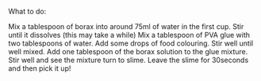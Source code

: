 What to do:

Mix a tablespoon of borax into around 75ml of water in the first cup. Stir until it dissolves (this may take a while)
Mix a tablespoon of PVA glue with two tablespoons of water. Add some drops of food colouring. Stir well until well mixed.
Add one tablespoon of the borax solution to the glue mixture. Stir well and see the mixture turn to slime.
Leave the slime for 30seconds and then pick it up!
